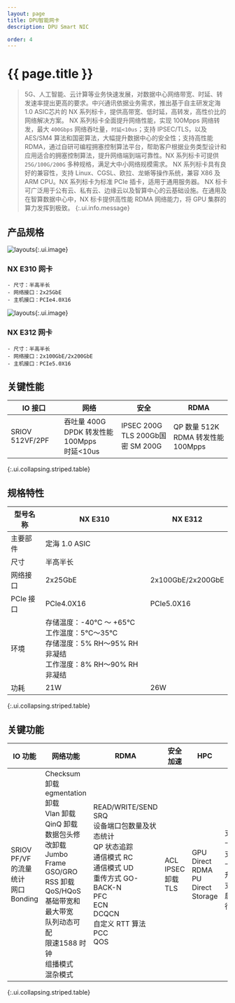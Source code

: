 ```yaml
---
layout: page
title: DPU智能网卡
description: DPU Smart NIC

order: 4
---
```

# {{ page.title }}

> 5G、人工智能、云计算等业务快速发展，对数据中心网络带宽、时延、转发速率提出更高的要求。中兴通讯依据业务需求，推出基于自主研发定海 1.0 ASIC芯片的 NX 系列标卡，提供高带宽、低时延，高转发，高性价比的网络解决方案。
NX 系列标卡全面提升网络性能，实现 100Mpps 网络转发，最大 `400Gbps` 网络吞吐量，`时延<10us`；支持 IPSEC/TLS，以及 AES/SM4 算法和国密算法，大幅提升数据中心的安全性；支持高性能 RDMA，通过自研可编程拥塞控制算法平台，帮助客户根据业务类型设计和应用适合的拥塞控制算法，提升网络端到端可靠性。NX 系列标卡可提供 `25G/100G/200G` 多种规格，满足大中小网络规模需求。 NX 系列标卡具有良好的兼容性，支持 Linux、CGSL、欧拉、龙蜥等操作系统，兼容 X86 及 ARM CPU。NX 系列标卡为标准 PCIe 插卡，适用于通用服务器。
NX 标卡可广泛用于公有云、私有云、边缘云以及智算中心的云基础设施。在通用及在智算数据中心中，NX 标卡提供高性能 RDMA 网络能力，将 GPU 集群的算力发挥到极致。
{:.ui.info.message}

## 产品规格

![layouts](image1.png "NX E310"){:.ui.image}

### NX E310 网卡
    - 尺寸：半高半长
    - 网络接口：2x25GbE
    - 主机接口：PCIe4.0X16

![layouts](image2.png "NX E312"){:.ui.image}

### NX E312 网卡
    - 尺寸：半高半长
    - 网络接口：2x100GbE/2x200GbE
    - 主机接口：PCIe5.0X16


## 关键性能

|  <b>IO 接口</b> |  <b>网络</b> | <b>安全</b> | <b>RDMA</b>  |
|----------|----------|----------|----------|
| SRIOV 512VF/2PF  |  吞吐量 400G<br>DPDK 转发性能 100Mpps<br>时延<10us | IPSEC 200G<br>TLS 200Gb<r>国密 SM 200G |  QP 数量 512K<br>RDMA 转发性能 100Mpps  |
{:.ui.collapsing.striped.table}

## 规格特性

| <b>型号名称</b> | <b>NX E310</b> | <b>NX E312</b> |
|----------|----------|----------|
| 主要部件 |  定海 1.0 ASIC |
| 尺寸 | 半高半长 |
| 网络接口 |  2x25GbE |  2x100GbE/2x200GbE |
| PCIe 接口 |  PCIe4.0X16 |  PCIe5.0X16 |
| 环境 | 存储温度：-40°C ～ +65°C<br>工作温度：5℃～35℃<br>存储湿度：5% RH～95% RH 非凝结<br>工作湿度：8% RH～90% RH 非凝结 |
| 功耗 | 21W | 26W |
{:.ui.collapsing.striped.table}

## 关键功能

| <b>IO 功能</b> | <b>网络功能</b> | <b>RDMA</b> | <b>安全加速</b> | <b>HPC</b> | <b>运维管理</b> |
|----------|----------|----------|----------|----------|----------|
| SRIOV<br>PF/VF 的流量统计<br>网口 Bonding | Checksum 卸载<br>egmentation 卸载<br>Vlan 卸载<br>QinQ 卸载<br>数据包头修改卸载<br>Jumbo Frame<br>GSO/GRO<br>RSS 卸载<br>QoS/HQoS<br>基础带宽和最大带宽<br>队列动态可配<br>限速1588 时钟<br>组播模式<br>混杂模式 | READ/WRITE/SEND<br>SRQ<br>设备端口包数量及状态统计<br>QP 状态追踪<br>通信模式 RC<br>通信模式 UD<br>重传方式 GO-BACK-N<br>PFC<br>ECN<br>DCQCN<br>自定义 RTT 算法<br>PCC<br>QOS | ACL<br>IPSEC 卸载<br>TLS | GPU Direct RDMA<br>PU Direct Storage | 支持网卡自检<br>支持网卡固件升级<br>支持预启动执行环境（PXE） |
{:.ui.collapsing.striped.table}
